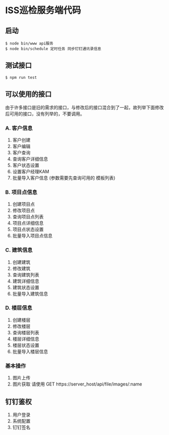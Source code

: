 # ISS巡检服务端代码

## 启动
```
$ node bin/www api服务
$ node bin/schedule 定时任务 同步钉钉通讯录信息
```

## 测试接口
```
$ npm run test

```

## 可以使用的接口
由于许多接口是旧的需求的接口，与修改后的接口混合到了一起，故列举下面修改后可用的接口，没有列举的，不要调用。

### A. 客户信息
1. 客户创建
2. 客户编辑
3. 客户查询
4. 查询客户详细信息
5. 客户状态设置
6. 设置客户经理KAM
7. 批量导入客户信息 (参数需要先查询可用的 模板列表)

### B. 项目点信息
1. 创建项目点
2. 修改项目点
3. 查询项目点列表
4. 项目点详细信息
5. 项目点状态设置
6. 批量导入项目点信息

### C. 建筑信息
1. 创建建筑
2. 修改建筑
3. 查询建筑列表
4. 建筑详细信息
5. 建筑状态设置
6. 批量导入建筑信息

### D. 楼层信息
1. 创建楼层
2. 修改楼层
3. 查询楼层列表
4. 楼层详细信息
5. 楼层状态设置
6. 批量导入楼层信息

### 基本操作
1. 图片上传
2. 图片获取 请使用 GET https://server_host/api/file/images/:name

## 钉钉鉴权
1. 用户登录
2. 系统配置
3. 钉钉签名

